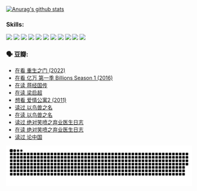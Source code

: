 
[![Anurag's github stats](https://github-readme-stats.vercel.app/api?username=w940853815)](https://github.com/anuraghazra/github-readme-stats)

### Skills:

<code><img height="32" src="https://cdn.jsdelivr.net/npm/simple-icons@v5/icons/python.svg"></code>
<code><img height="32" src="https://cdn.jsdelivr.net/npm/simple-icons@v5/icons/javascript.svg"></code>
<code><img height="32" src="https://cdn.jsdelivr.net/npm/simple-icons@v5/icons/django.svg"></code>
<code><img height="32" src="https://cdn.jsdelivr.net/npm/simple-icons@v5/icons/flask.svg"></code>
<code><img height="32" src="https://cdn.jsdelivr.net/npm/simple-icons@v5/icons/vuetify.svg"></code>
<code><img height="32" src="https://cdn.jsdelivr.net/npm/simple-icons@v5/icons/git.svg"></code>
<code><img height="32" src="https://cdn.jsdelivr.net/npm/simple-icons@v5/icons/docker.svg"></code>
<code><img height="32" src="https://cdn.jsdelivr.net/npm/simple-icons@v5/icons/postgresql.svg"></code>
<code><img height="32" src="https://cdn.jsdelivr.net/npm/simple-icons@v5/icons/elasticsearch.svg"></code>
<code><img height="32" src="https://cdn.jsdelivr.net/npm/simple-icons@v5/icons/macos.svg"></code>
<code><img height="32" src="https://cdn.jsdelivr.net/npm/simple-icons@v5/icons/linux.svg"></code>

### 🗣 豆瓣:

<!-- DOUBAN-ACTIVITIES:START -->
- [在看 重生之门‎ (2022)](https://www.douban.com/people/136069238/status/3882598762/?_i=54173368)
- [在看 亿万 第一季 Billions Season 1‎ (2016)](https://www.douban.com/people/136069238/status/3878098700/?_i=54173368)
- [在读 蒋经国传](https://www.douban.com/people/136069238/status/3877458956/?_i=54173368)
- [在读 梁启超](https://www.douban.com/people/136069238/status/3876806133/?_i=54173368)
- [想看 爱情公寓2‎ (2011)](https://www.douban.com/people/136069238/status/3876682115/?_i=54173368)
- [读过 以鸟兽之名](https://www.douban.com/people/136069238/status/3876369302/?_i=54173368)
- [在读 以鸟兽之名](https://www.douban.com/people/136069238/status/3869094471/?_i=54173368)
- [读过 绝对笑喷之弃业医生日志](https://www.douban.com/people/136069238/status/3869093225/?_i=54173368)
- [在读 绝对笑喷之弃业医生日志](https://www.douban.com/people/136069238/status/3862106751/?_i=54173368)
- [读过 论中国](https://www.douban.com/people/136069238/status/3862105795/?_i=54173368)
<!-- DOUBAN-ACTIVITIES:END -->


![Snake animation](https://raw.githubusercontent.com/w940853815/w940853815/output/github-contribution-grid-snake.svg)

<!--
**w940853815/w940853815** is a ✨ _special_ ✨ repository because its `README.md` (this file) appears on your GitHub profile.

Here are some ideas to get you started:

- 🔭 I’m currently working on ...
- 🌱 I’m currently learning ...
- 👯 I’m looking to collaborate on ...
- 🤔 I’m looking for help with ...
- 💬 Ask me about ...
- 📫 How to reach me: ...
- 😄 Pronouns: ...
- ⚡ Fun fact: ...
-->

